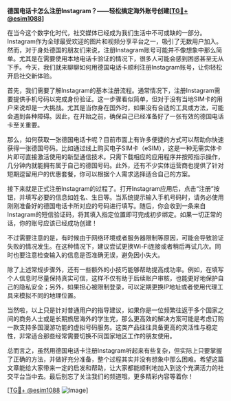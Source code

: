**德国电话卡怎么注册Instagram？——轻松搞定海外账号创建[[TG💪+ @esim1088](https://t.me/s/esim1088)]**

在当今这个数字化时代，社交媒体已经成为我们生活中不可或缺的一部分。Instagram作为全球最受欢迎的图片和视频分享平台之一，吸引了无数用户加入。然而，对于身处德国的朋友们来说，注册Instagram账号可能并不像想象中那么简单。尤其是在需要使用本地电话卡验证的情况下，很多人可能会感到困惑甚至无从下手。今天，我们就来聊聊如何用德国电话卡顺利注册Instagram账号，让你轻松开启社交新体验。

首先，我们需要了解Instagram的基本注册流程。通常情况下，注册Instagram需要提供手机号码以完成身份验证。这一步骤看似简单，但对于没有当地SIM卡的用户来说却是一大挑战。尤其是当你身在国外时，如果没有合适的工具或方法，可能会遇到各种障碍。因此，在开始之前，确保自己已经准备好了一张有效的德国电话卡至关重要。

那么，如何获取一张德国电话卡呢？目前市面上有许多便捷的方式可以帮助你快速获得一张德国号码。比如通过线上购买电子SIM卡（eSIM），这是一种无需实体卡片即可直接激活使用的新型通信技术。只需下载相应的应用程序并按照指示操作，几分钟内就能拥有属于自己的德国号码。此外，还有不少实体运营商也提供了针对短期逗留用户的优惠套餐，你可以根据个人需求选择适合自己的方案。

接下来就是正式注册Instagram的过程了。打开Instagram应用后，点击“注册”按钮，并填写必要的信息如姓名、生日等。当系统提示输入手机号码时，请务必使用刚刚准备好的德国电话卡所对应的号码进行填写。随后，你会收到一条来自Instagram的短信验证码，将其填入指定位置即可完成初步绑定。如果一切正常的话，你的账号应该已经成功创建！

不过需要注意的是，有时候由于网络环境或者服务器限制等原因，可能会导致验证失败的情况发生。在这种情况下，建议尝试更换Wi-Fi连接或者稍后再试几次。同时也要注意检查输入的信息是否准确无误，避免因小失大。

除了上述常规步骤外，还有一些额外的小技巧能够帮助提高成功率。例如，在填写个人信息时尽量保持真实可信，这样不仅有助于后续账户审核，也能更好地保护自己的隐私安全；另外，如果担心被限制登录，可以定期更换IP地址或者使用代理工具来模拟不同的地理位置。

当然啦，以上只是针对普通用户的指导建议，如果你是一位频繁往返于多个国家之间的商务人士或是长期旅居海外的学生党，那么更高效的解决方案可能是考虑订购一款支持多国漫游功能的虚拟号码服务。这类产品往往具备更高的灵活性与稳定性，非常适合那些经常需要切换不同国家地区工作的朋友使用。

总而言之，虽然用德国电话卡注册Instagram听起来有些复杂，但实际上只要掌握了正确的方法，并做好充分准备，整个过程其实并没有想象中那么困难。希望这篇文章能给大家带来一定的启发和帮助，让大家都能顺利地加入到这个充满活力的社交平台当中去。最后别忘了关注我们的频道哦，更多精彩内容等着你！

[[TG💪+ @esim1088](https://t.me/s/esim1088) ![Image](https://i.postimg.cc/4NQfJmqS/Snipaste-2025-05-13-00-14-12.png)]
